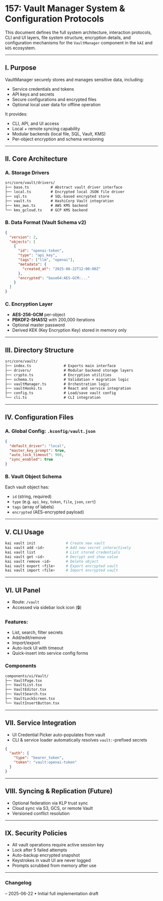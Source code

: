 # 157: Vault Manager System & Configuration Protocols

This document defines the full system architecture, interaction protocols, CLI and UI layers, file system structure, encryption details, and configuration mechanisms for the `VaultManager` component in the `kAI` and `kOS` ecosystem.

---

## I. Purpose

VaultManager securely stores and manages sensitive data, including:

- Service credentials and tokens
- API keys and secrets
- Secure configurations and encrypted files
- Optional local user data for offline operation

It provides:

- CLI, API, and UI access
- Local + remote syncing capability
- Modular backends (local file, SQL, Vault, KMS)
- Per-object encryption and schema versioning

---

## II. Core Architecture

### A. Storage Drivers

```txt
src/core/vault/drivers/
├── base.ts          # Abstract vault driver interface
├── local.ts         # Encrypted local JSON file driver
├── sql.ts           # SQL-based encrypted store
├── vault.ts         # HashiCorp Vault integration
├── kms_aws.ts       # AWS KMS backend
└── kms_gcloud.ts    # GCP KMS backend
```

### B. Data Format (Vault Schema v2)

```json
{
  "version": 2,
  "objects": [
    {
      "id": "openai-token",
      "type": "api_key",
      "tags": ["llm", "openai"],
      "metadata": {
        "created_at": "2025-06-22T12:00:00Z"
      },
      "encrypted": "base64:AES-GCM:..."
    }
  ]
}
```

### C. Encryption Layer

- **AES-256-GCM** per-object
- **PBKDF2-SHA512** with 200,000 iterations
- Optional master password
- Derived KEK (Key Encryption Key) stored in memory only

---

## III. Directory Structure

```txt
src/core/vault/
├── index.ts               # Exports main interface
├── drivers/               # Modular backend storage layers
├── crypto.ts              # Encryption utilities
├── schema.ts              # Validation + migration logic
├── vaultManager.ts        # Orchestration logic
├── vaultHooks.ts          # React and service integration
├── config.ts              # Load/save vault config
└── cli.ts                 # CLI integration
```

---

## IV. Configuration Files

### A. Global Config: `.kconfig/vault.json`

```json
{
  "default_driver": "local",
  "master_key_prompt": true,
  "auto_lock_timeout": 900,
  "sync_enabled": true
}
```

### B. Vault Object Schema

Each vault object has:

- `id` (string, required)
- `type` (e.g. `api_key`, `token`, `file`, `json`, `cert`)
- `tags` (array of labels)
- `encrypted` (AES-encrypted payload)

---

## V. CLI Usage

```sh
kai vault init              # Create new vault
kai vault add <id>          # Add new secret interactively
kai vault list              # List stored credentials
kai vault get <id>          # Decrypt and show value
kai vault remove <id>       # Delete object
kai vault export <file>     # Export encrypted vault
kai vault import <file>     # Import encrypted vault
```

---

## VI. UI Panel

- Route: `/vault`
- Accessed via sidebar lock icon (🔒)

### Features:

- List, search, filter secrets
- Add/edit/remove
- Import/export
- Auto-lock UI with timeout
- Quick-insert into service config forms

### Components

```txt
components/ui/Vault/
├── VaultPage.tsx
├── VaultList.tsx
├── VaultEditor.tsx
├── VaultSearch.tsx
├── VaultLockScreen.tsx
└── VaultInsertButton.tsx
```

---

## VII. Service Integration

- UI Credential Picker auto-populates from vault
- CLI & service loader automatically resolves `vault:`-prefixed secrets

```json
{
  "auth": {
    "type": "bearer_token",
    "token": "vault:openai-token"
  }
}
```

---

## VIII. Syncing & Replication (Future)

- Optional federation via KLP trust sync
- Cloud sync via S3, GCS, or remote Vault
- Versioned conflict resolution

---

## IX. Security Policies

- All vault operations require active session key
- Lock after 5 failed attempts
- Auto-backup encrypted snapshot
- Keystrokes in vault UI are never logged
- Prompts scrubbed from memory after use

---

### Changelog

– 2025-06-22 • Initial full implementation draft

